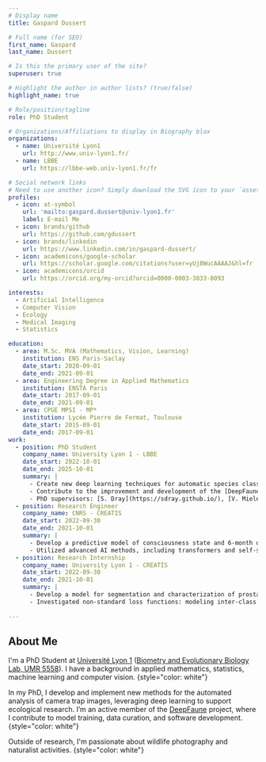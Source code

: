 ```yaml
---
# Display name
title: Gaspard Dussert

# Full name (for SEO)
first_name: Gaspard
last_name: Dussert

# Is this the primary user of the site?
superuser: true

# Highlight the author in author lists? (true/false)
highlight_name: true

# Role/position/tagline
role: PhD Student

# Organizations/Affiliations to display in Biography blox
organizations:
  - name: Université Lyon1
    url: http://www.univ-lyon1.fr/
  - name: LBBE
    url: https://lbbe-web.univ-lyon1.fr/fr

# Social network links
# Need to use another icon? Simply download the SVG icon to your `assets/media/icons/` folder.
profiles:
  - icon: at-symbol
    url: 'mailto:gaspard.dussert@univ-lyon1.fr'
    label: E-mail Me
  - icon: brands/github
    url: https://github.com/gdussert
  - icon: brands/linkedin
    url: https://www.linkedin.com/in/gaspard-dussert/
  - icon: academicons/google-scholar
    url: https://scholar.google.com/citations?user=yUj8WucAAAAJ&hl=fr
  - icon: academicons/orcid
    url: https://orcid.org/my-orcid?orcid=0000-0003-3833-8093

interests:
  - Artificial Intelligence
  - Computer Vision
  - Ecology
  - Medical Imaging
  - Statistics

education:
  - area: M.Sc. MVA (Mathematics, Vision, Learning)
    institution: ENS Paris-Saclay
    date_start: 2020-09-01
    date_end: 2021-09-01
  - area: Engineering Degree in Applied Mathematics
    institution: ENSTA Paris
    date_start: 2017-09-01
    date_end: 2021-09-01
  - area: CPGE MPSI - MP*
    institution: Lycée Pierre de Fermat, Toulouse
    date_start: 2015-09-01
    date_end: 2017-09-01
work:
  - position: PhD Student
    company_name: University Lyon 1 - LBBE
    date_start: 2022-10-01
    date_end: 2025-10-01
    summary: |
      - Create new deep learning techniques for automatic species classification in camera trap images: score calibration, behavior prediction and leveraging sequence context
      - Contribute to the improvement and development of the [DeepFaune](https://www.deepfaune.cnrs.fr) software.
      - PhD supervisors: [S. Dray](https://sdray.github.io/), [V. Miele](https://vmiele.gitlab.io/) and [S. Chamaillé-Jammes](https://simonchamaillejammes.mystrikingly.com/)
  - position: Research Engineer
    company_name: CNRS - CREATIS
    date_start: 2022-09-30
    date_end: 2021-10-01
    summary: |
      - Develop a predictive model of consciousness state and 6-month outcomes for coma patients using multiple medical imaging modalities. 
      - Utilized advanced AI methods, including transformers and self-supervised learning.
  - position: Research Internship
    company_name: University Lyon 1 - CREATIS
    date_start: 2022-09-30
    date_end: 2021-10-01
    summary: |
      - Develop a model for segmentation and characterization of prostate cancer in multiparametric MRI using weak annotations (point-based labels).
      - Investigated non-standard loss functions: modeling inter-class correlations and incorporating constraints on lesion size.
  
---
```


## About Me

I'm a PhD Student at [Université Lyon 1](https://www.univ-lyon1.fr/) ([Biometry and Evolutionary Biology Lab, UMR 5558](https://lbbe-web.univ-lyon1.fr/fr)). I have a background in applied mathematics, statistics, machine learning and computer vision.
{style="color: white"}

In my PhD, I develop and implement new methods for the automated analysis of camera trap images, leveraging deep learning to support ecological research. I’m an active member of the [DeepFaune](https://www.deepfaune.cnrs.fr/) project, where I contribute to model training, data curation, and software development.
{style="color: white"}

Outside of research, I'm passionate about wildlife photography and naturalist activities.
{style="color: white"}